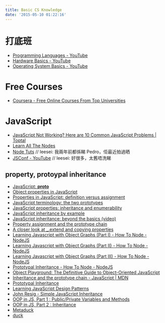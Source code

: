 ```yaml
---
title: Basic CS Knowledge
date: '2015-05-10 01:22:16'
---
```


# 打底班
- [Programming Languages - YouTube][1]
- [Hardware Basics - YouTube][2]
- [Operating System Basics - YouTube][3]

# Free Courses
- [Coursera - Free Online Courses From Top Universities][4]

# JavaScript
- [JavaScript Not Working? Here are 10 Common JavaScript Problems | Toptal][5]
- [Learn All The Nodes][6]
- [Node Tuts][7] // leesei: 我兩年前都係睇 Pedro，佢最近拍過晒
- [JSConf - YouTube][8] // leesei: 好很多，太舊唔洗睇

## property, protoypal inheritance

- [JavaScript: **proto**][9]
- [Object properties in JavaScript][10]
- [Properties in JavaScript: definition versus assignment][11]
- [JavaScript terminology: the two prototypes][12]
- [JavaScript properties: inheritance and enumerability][13]
- [JavaScript inheritance by example][14]
- [JavaScript inheritance: beyond the basics (video)][15]
- [Property assignment and the prototype chain][16]
- [A closer look at \_.extend and copying properties][17]
- [Learning Javascript with Object Graphs (Part I) - How To Node - NodeJS][18]
- [Learning Javascript with Object Graphs (Part II) - How To Node - NodeJS][19]
- [Learning Javascript with Object Graphs (Part III) - How To Node - NodeJS][20]
- [Prototypal Inheritance - How To Node - NodeJS][21]
- [Object Playground: The Definitive Guide to Object-Oriented JavaScript][22]
- [Inheritance and the prototype chain - JavaScript | MDN][23]
- [Prototypal Inheritance][24]
- [Learning JavaScript Design Patterns][25]
- [John Resig - Simple JavaScript Inheritance][26]
- [OOP in JS, Part 1 : Public/Private Variables and Methods][27]
- [OOP in JS, Part 2 : Inheritance][28]
- [Metaduck][29] 
- [duck][30]


[1]: https://www.youtube.com/playlist?list=PL7141DE955793D3F0
[2]: https://www.youtube.com/watch?v=9-KUm9YpPm0
[3]: https://www.youtube.com/watch?v=9GDX-IyZ_C8
[4]: https://www.coursera.org/courses?courseType=v2.ondemand
[5]: http://www.toptal.com/javascript/10-most-common-javascript-mistakes
[6]: http://www.learnallthenodes.com/
[7]: http://nodetuts.com/index.html
[8]: https://www.youtube.com/user/jsconfeu/playlists?view=1&sort=dd
[9]: http://www.2ality.com/2012/10/proto.html
[10]: http://www.2ality.com/2012/10/javascript-properties.html
[11]: http://www.2ality.com/2012/08/property-definition-assignment.html
[12]: http://www.2ality.com/2013/01/two-prototypes.html
[13]: http://www.2ality.com/2011/07/js-properties.html
[14]: http://www.2ality.com/2012/01/js-inheritance-by-example.html
[15]: http://www.2ality.com/2012/11/js-inheritance-beyond-basics.html
[16]: http://www.2ality.com/2012/11/property-assignment-prototype-chain.html
[17]: http://www.2ality.com/2012/08/underscore-extend.html
[18]: http://howtonode.org/object-graphs
[19]: http://howtonode.org/object-graphs-2
[20]: http://howtonode.org/object-graphs-3
[21]: http://howtonode.org/prototypical-inheritance
[22]: http://www.objectplayground.com/
[23]: https://developer.mozilla.org/en-US/docs/Web/JavaScript/Inheritance_and_the_prototype_chain
[24]: http://javascript.crockford.com/prototypal.html
[25]: http://addyosmani.com/resources/essentialjsdesignpatterns/book/#prototypepatternjavascript
[26]: http://ejohn.org/blog/simple-javascript-inheritance/
[27]: http://phrogz.net/JS/classes/OOPinJS.html
[28]: http://phrogz.net/JS/classes/OOPinJS2.html
[29]: http://metaduck.com/05-dump-this.html
[30]: http://metaduck.com/05-dump-this.html

